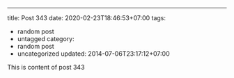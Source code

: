---
title: Post 343
date: 2020-02-23T18:46:53+07:00
tags:
  - random post
  - untagged
category:
  - random post
  - uncategorized
updated: 2014-07-06T23:17:12+07:00

This is content of post 343